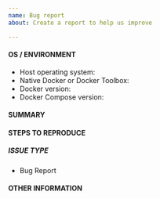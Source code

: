 ```yaml
---
name: Bug report
about: Create a report to help us improve

---
```


<!---
1. Verify first that your issue/request is not already reported on GitHub.

2. Fill out all required information below, otherwise it might take more time to properly handle this bug
-->

#### OS / ENVIRONMENT
<!-- Complete all bullet points -->
* Host operating system:
* Native Docker or Docker Toolbox:
* Docker version:
* Docker Compose version:

#### SUMMARY
<!--- Explain the problem briefly -->

#### STEPS TO REPRODUCE
<!--- Show exactly how to reproduce the problem -->

##### ISSUE TYPE
 - Bug Report

#### OTHER INFORMATION
<!-- Add anything else here, such as all non-default customization you have already made. -->
